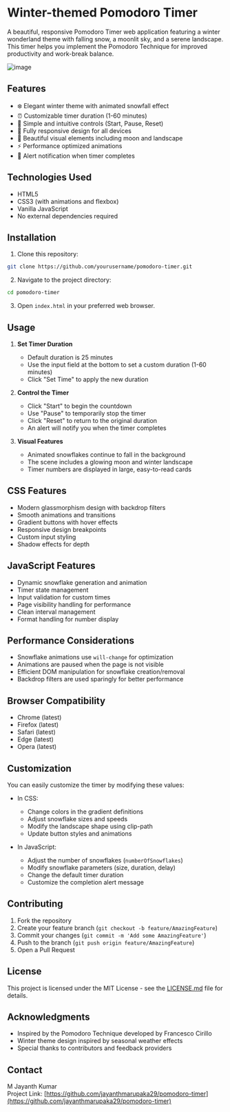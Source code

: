 # Winter-themed Pomodoro Timer

A beautiful, responsive Pomodoro Timer web application featuring a winter wonderland theme with falling snow, a moonlit sky, and a serene landscape. This timer helps you implement the Pomodoro Technique for improved productivity and work-break balance.

![image](https://github.com/user-attachments/assets/9d95376f-a6d1-4b01-920f-20de8526e81b)

## Features

- ❄️ Elegant winter theme with animated snowfall effect
- ⏰ Customizable timer duration (1-60 minutes)
- 🎯 Simple and intuitive controls (Start, Pause, Reset)
- 📱 Fully responsive design for all devices
- 🌙 Beautiful visual elements including moon and landscape
- ⚡ Performance optimized animations
- 🔔 Alert notification when timer completes

## Technologies Used

- HTML5
- CSS3 (with animations and flexbox)
- Vanilla JavaScript
- No external dependencies required

## Installation

1. Clone this repository:
```bash
git clone https://github.com/yourusername/pomodoro-timer.git
```

2. Navigate to the project directory:
```bash
cd pomodoro-timer
```

3. Open `index.html` in your preferred web browser.

## Usage

1. **Set Timer Duration**
   - Default duration is 25 minutes
   - Use the input field at the bottom to set a custom duration (1-60 minutes)
   - Click "Set Time" to apply the new duration

2. **Control the Timer**
   - Click "Start" to begin the countdown
   - Use "Pause" to temporarily stop the timer
   - Click "Reset" to return to the original duration
   - An alert will notify you when the timer completes

3. **Visual Features**
   - Animated snowflakes continue to fall in the background
   - The scene includes a glowing moon and winter landscape
   - Timer numbers are displayed in large, easy-to-read cards

## CSS Features

- Modern glassmorphism design with backdrop filters
- Smooth animations and transitions
- Gradient buttons with hover effects
- Responsive design breakpoints
- Custom input styling
- Shadow effects for depth

## JavaScript Features

- Dynamic snowflake generation and animation
- Timer state management
- Input validation for custom times
- Page visibility handling for performance
- Clean interval management
- Format handling for number display

## Performance Considerations

- Snowflake animations use `will-change` for optimization
- Animations are paused when the page is not visible
- Efficient DOM manipulation for snowflake creation/removal
- Backdrop filters are used sparingly for better performance

## Browser Compatibility

- Chrome (latest)
- Firefox (latest)
- Safari (latest)
- Edge (latest)
- Opera (latest)

## Customization

You can easily customize the timer by modifying these values:

- In CSS:
  - Change colors in the gradient definitions
  - Adjust snowflake sizes and speeds
  - Modify the landscape shape using clip-path
  - Update button styles and animations

- In JavaScript:
  - Adjust the number of snowflakes (`numberOfSnowflakes`)
  - Modify snowflake parameters (size, duration, delay)
  - Change the default timer duration
  - Customize the completion alert message

## Contributing

1. Fork the repository
2. Create your feature branch (`git checkout -b feature/AmazingFeature`)
3. Commit your changes (`git commit -m 'Add some AmazingFeature'`)
4. Push to the branch (`git push origin feature/AmazingFeature`)
5. Open a Pull Request

## License

This project is licensed under the MIT License - see the [LICENSE.md](LICENSE.md) file for details.

## Acknowledgments

- Inspired by the Pomodoro Technique developed by Francesco Cirillo
- Winter theme design inspired by seasonal weather effects
- Special thanks to contributors and feedback providers

## Contact

M Jayanth Kumar <br>
Project Link: [https://github.com/jayanthmarupaka29/pomodoro-timer](https://github.com/jayanthmarupaka29/pomodoro-timer)
